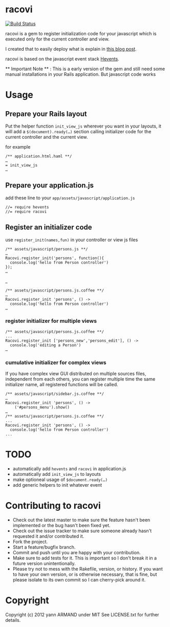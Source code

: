 # racovi
[![Build Status](https://secure.travis-ci.org/yarmand/racovi.png?branch=master)](http://travis-ci.org/yarmand/racovi)

racovi is a gem to register initialization code for your javascript which is executed only for the current controller and view.

I created that to easily deploy what is explain in [this blog post](http://blog.harakys.com/blog/2011/09/05/javascript-initializers-to-your-views-with-rails-3-dot-1-and-coffeescript/).

racovi is based on the javascript event stack [Hevents](https://github.com/yarmand/hevents).

** Important Note ** : This is a early version of the gem and still need some manual installations in your Rails application. But javascript code works 

# Usage

## Prepare your Rails layout

Put the helper function ``init_view_js`` wherever you want in your layouts, it will add a ``$(document).ready(…)`` section calling initializer code for the current controller and the current view.

for example

	/** application.html.haml **/
	…
	= init_view_js
	…
	
## Prepare your application.js

add these line to your ``app/assets/javascript/application.js``

	//= require hevents
	//= require racovi

## Register an initializer code

use ``register_init(names,fun)`` in your controller or view js files

	/** assets/javascript/persons.js **/
	…
	Racovi.register_init('persons', function(){
	  console.log('hello from Person controller')
	});
	…
_

	/** assets/javascript/persons.js.coffee **/
	…
	Racovi.register_init 'persons', () ->
	  console.log('hello from Person controller')
	…
	
### register initializer for multiple views

	/** assets/javascript/persons.js.coffee **/
	...
	Racovi.register_init ['persons_new','persons_edit'], () ->
	  console.log('editing a Person')
	…

### cumulative initializer for complex views
If you have complex view GUI distributed on multiple sources files, independent from each others, you can register multiple time the same initializer name, all registered functions will be called.

	/** assets/javascript/sidebar.js.coffee **/
	…
	Racovi.register_init 'persons', () ->
		('#persons_menu').show()
	…
	/** assets/javascript/persons.js.coffee **/
	...
	Racovi.register_init 'persons', () ->
	  console.log('hello from Person controller')
	...

# TODO

* automatically add ``hevents`` and ``racovi`` in application.js
* automatically add ``init_view_js`` to layouts
* make optioneal usage of ``$document.ready(…)``
* add generic helpers to init whatever event
	
# Contributing to racovi
 
* Check out the latest master to make sure the feature hasn't been implemented or the bug hasn't been fixed yet.
* Check out the issue tracker to make sure someone already hasn't requested it and/or contributed it.
* Fork the project.
* Start a feature/bugfix branch.
* Commit and push until you are happy with your contribution.
* Make sure to add tests for it. This is important so I don't break it in a future version unintentionally.
* Please try not to mess with the Rakefile, version, or history. If you want to have your own version, or is otherwise necessary, that is fine, but please isolate to its own commit so I can cherry-pick around it.

# Copyright

Copyright (c) 2012 yann ARMAND under MIT See LICENSE.txt for
further details.


